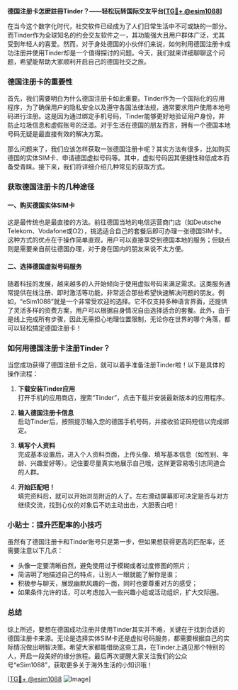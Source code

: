 **德国注册卡怎麽註冊Tinder？——轻松玩转国际交友平台[[TG💪+ @esim1088](https://t.me/s/esim1088)]**

在当今这个数字化时代，社交软件已经成为了人们日常生活中不可或缺的一部分。而Tinder作为全球知名的约会交友软件之一，其功能强大且用户群体广泛，尤其受到年轻人的喜爱。然而，对于身处德国的小伙伴们来说，如何利用德国注册卡成功注册并使用Tinder却是一个值得探讨的问题。今天，我们就来详细聊聊这个问题，希望能帮助大家顺利开启自己的德国社交之旅。

### 德国注册卡的重要性

首先，我们需要明白为什么德国注册卡如此重要。Tinder作为一个国际化的应用程序，为了确保用户的隐私安全以及遵守各国法律法规，通常要求用户使用本地号码进行注册。这是因为通过绑定手机号码，Tinder能够更好地验证用户身份，并防止垃圾信息和虚假账号的泛滥。对于生活在德国的朋友而言，拥有一个德国本地号码无疑是最直接有效的解决方案。

那么问题来了，我们应该怎样获取一张德国注册卡呢？其实方法有很多，比如购买德国的实体SIM卡、申请德国虚拟号码等。其中，虚拟号码因其便捷性和低成本而备受青睐。接下来，我们将详细介绍几种常见的获取方式。

### 获取德国注册卡的几种途径

#### 一、购买德国实体SIM卡

这是最传统也是最直接的方法。前往德国当地的电信运营商门店（如Deutsche Telekom、Vodafone或O2），挑选适合自己的套餐后即可办理一张德国SIM卡。这种方式的优点在于操作简单直观，用户可以直接享受到德国本地的服务；但缺点则是需要亲自前往德国办理，对于身在国内的朋友来说不太方便。

#### 二、选择德国虚拟号码服务

随着科技的发展，越来越多的人开始倾向于使用虚拟号码来满足需求。这类服务通常提供在线注册、即时激活等功能，非常适合那些希望快速解决问题的朋友。例如，“eSim1088”就是一个非常受欢迎的选择。它不仅支持多种语言界面，还提供了灵活多样的资费方案，用户可以根据自身情况自由选择适合的套餐。此外，由于是线上完成所有步骤，因此无需担心地理位置限制，无论你在世界的哪个角落，都可以轻松搞定德国注册卡！

### 如何用德国注册卡注册Tinder？

当您成功获得了德国注册卡之后，就可以着手准备注册Tinder啦！以下是具体的操作流程：

1. **下载安装Tinder应用**  
   打开手机的应用商店，搜索“Tinder”，点击下载并安装最新版本的应用程序。

2. **输入德国注册卡信息**  
   启动Tinder后，按照提示输入您的德国手机号码，并接收验证码短信以完成绑定。

3. **填写个人资料**  
   完成基本设置后，进入个人资料页面，上传头像、填写基本信息（如性别、年龄、兴趣爱好等）。记住要尽量真实地展示自己哦，这样更容易吸引志同道合的人群。

4. **开始匹配吧！**  
   填完资料后，就可以开始浏览附近的人了。左右滑动屏幕即可决定是否与对方继续交流，找到心仪的对象后不妨主动出击，大胆表白吧！

### 小贴士：提升匹配率的小技巧

虽然有了德国注册卡和Tinder账号只是第一步，但如果想获得更高的匹配率，还需要注意以下几点：
- 头像一定要清晰自然，避免使用过于模糊或者过度修图的照片；
- 简洁明了地描述自己的特点，让别人一眼就能了解你是谁；
- 积极参与聊天，展现幽默风趣的一面，同时也要尊重对方的感受；
- 如果条件允许的话，可以考虑加入一些兴趣小组或活动组织，扩大交际圈。

### 总结

综上所述，要想在德国成功注册并使用Tinder其实并不难，关键在于找到合适的德国注册卡来源。无论是选择实体SIM卡还是虚拟号码服务，都需要根据自己的实际情况做出明智决策。希望大家都能借助这些工具，在Tinder上遇见那个特别的人，开启一段美好的缘分旅程。最后再次提醒大家关注我们的公众号“eSim1088”，获取更多关于海外生活的小知识哦！

[[TG💪+ @esim1088](https://t.me/s/esim1088) ![Image](https://i.postimg.cc/4NQfJmqS/Snipaste-2025-05-13-00-14-12.png)]
